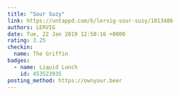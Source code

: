 ```yaml
---
title: "Sour Suzy"
link: https://untappd.com/b/lervig-sour-suzy/1013486
authors: LERVIG
date: Tue, 22 Jan 2019 12:50:16 +0000
rating: 3.25
checkin:
  name: The Griffin
badges:
  - name: Liquid Lunch
    id: 453523935
posting_method: https://ownyour.beer
---
```

